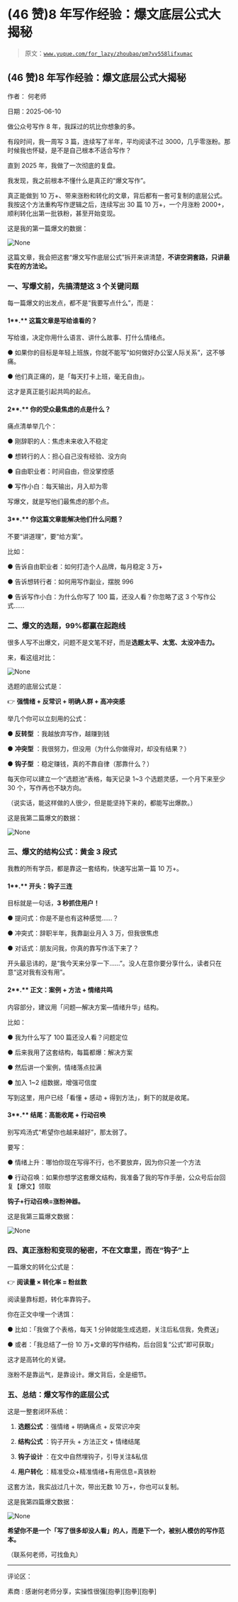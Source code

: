 # (46 赞)8 年写作经验：爆文底层公式大揭秘

> 原文：[`www.yuque.com/for_lazy/zhoubao/pm7vv558lifxumac`](https://www.yuque.com/for_lazy/zhoubao/pm7vv558lifxumac)

## (46 赞)8 年写作经验：爆文底层公式大揭秘

作者： 何老师

日期：2025-06-10

做公众号写作 8 年，我踩过的坑比你想象的多。

有段时间，我一周写 3 篇，连续写了半年，平均阅读不过 3000，几乎零涨粉。那时候我也怀疑，是不是自己根本不适合写作？

直到 2025 年，我做了一次彻底的复盘。

我发现，我之前根本不懂什么是真正的“爆文写作”。

真正能做到 10 万+、带来涨粉和转化的文章，背后都有一套可复制的底层公式。我按这个方法重构写作逻辑之后，连续写出 30 篇 10 万+，一个月涨粉 2000+，顺利转化出第一批铁粉，甚至开始变现。

这是我的第一篇爆文的数据：

![](img/85c6ec6a4d9549ad12caa02d39545080.png "None")

这篇文章，我会把这套“爆文写作底层公式”拆开来讲清楚，**不讲空洞套路，只讲最实在的方法论。**

### **一、写爆文前，先搞清楚这 3 个关键问题**

每一篇爆文的出发点，都不是“我要写点什么”，而是：

#### **1****.** **这篇文章是写给谁看的？**

写给谁，决定你用什么语言、讲什么故事、打什么情绪点。

● 如果你的目标是年轻上班族，你就不能写“如何做好办公室人际关系”，这不够痛。

● 他们真正痛的，是「每天打卡上班，毫无自由」。

这才是真正能引起共鸣的起点。

#### **2****.** **你的受众最焦虑的点是什么？**

痛点清单举几个：

● 刚辞职的人：焦虑未来收入不稳定

● 想转行的人：担心自己没有经验、没方向

● 自由职业者：时间自由，但没掌控感

● 写作小白：每天输出，月入却为零

写爆文，就是写他们最焦虑的那个点。

#### **3****.** **你这篇文章能解决他们什么问题？**

不要“讲道理”，要“给方案”。

比如：

● 告诉自由职业者：如何打造个人品牌，每月稳定 3 万+

● 告诉想转行者：如何用写作副业，摆脱 996

● 告诉写作小白：为什么你写了 100 篇，还没人看？你忽略了这 3 个写作公式……

### **二、爆文的选题，99%都赢在起跑线**

很多人写不出爆文，问题不是文笔不好，而是**选题太平、太宽、太没冲击力。**

来，看这组对比：

![](img/85cb2fd0fcae3842750053f85af7ea93.png "None")

选题的底层公式是：

👉  **强情绪 + 反常识 + 明确人群 + 高冲突感**

举几个你可以立刻用的公式：

● **反转型** ：我越放弃写作，越赚到钱

● **冲突型** ：我很努力，但没用（为什么你做得对，却没有结果？）

● **钩子型** ：稳定赚钱，真的不靠自律（那靠什么？）

每天你可以建立一个“选题池”表格，每天记录 1~3 个选题灵感，一个月下来至少 30 个，写作再也不缺方向。

（说实话，能这样做的人很少，但是能坚持下来的，都能写出爆款。）

这是我第二篇爆文的数据：

![](img/bae0fb16fa865fa59da2f9b007544fec.png "None")

### **三、爆文的结构公式：黄金 3 段式**

我教的所有学员，都是靠这一套结构，快速写出第一篇 10 万+。

#### **1****.** **开头：钩子三连**

目标就是一句话，**3 秒抓住用户！**

● 提问式：你是不是也有这种感觉……？

● 冲突式：辞职半年，我靠副业月入 3 万，但我很焦虑

● 对话式：朋友问我，你真的靠写作活下来了？

开头最忌讳的，是“我今天来分享一下……”。没人在意你要分享什么，读者只在意“这对我有没有用”。

#### **2****.** **正文：案例 + 方法 + 情绪共鸣**

内容部分，建议用「问题—解决方案—情绪升华」结构。

比如：

● 我为什么写了 100 篇还没人看？问题定位

● 后来我用了这套结构，每篇都爆：解决方案

● 然后讲一个案例，情绪落点拉满

● 加入 1~2 组数据，增强可信度

写到这里，用户已经「看懂 + 感动 + 得到方法」，剩下的就是收尾。

#### **3****.** **结尾：高能收尾 + 行动召唤**

别写鸡汤式“希望你也越来越好”，那太弱了。

要写：

● 情绪上升：哪怕你现在写得不行，也不要放弃，因为你只差一个方法

● 行动召唤：如果你想学这套爆文结构，我准备了我的写作手册，公众号后台回复【爆文】领取

**钩子+行动召唤=涨粉神器。**

这是我第三篇爆文数据：

![](img/2df583e4005b43c6c3b33423db657513.png "None")

### **四、真正涨粉和变现的秘密，不在文章里，而在“钩子”上**

一篇爆文的转化公式是：

👉  **阅读量 × 转化率 = 粉丝数**

阅读量靠标题，转化率靠钩子。

你在正文中埋一个诱饵：

● 比如：「我做了个表格，每天 1 分钟就能生成选题，关注后私信我，免费送」

● 或者：「我总结了一份 10 万+文章的写作结构，后台回复“公式”即可获取」

这才是高转化的关键。

涨粉不是靠运气，是靠设计。爆文背后，全是细节。

### **五、总结：爆文写作的底层公式**

这是一整套闭环系统：

1.  **选题公式** ：强情绪 + 明确痛点 + 反常识冲突

2.  **结构公式** ：钩子开头 + 方法正文 + 情绪结尾

3.  **钩子设计** ：在文中自然埋钩子，引导关注&私信

4.  **用户转化** ：精准受众+精准情绪+有用信息=真铁粉

这套方法，我实战过几十次，带出无数 10 万+，你也可以复制。

这是我第四篇爆文数据：

![](img/bf5818aa4275df0237fd17db2033e6c9.png "None")

**希望你不是一个「写了很多却没人看」的人，而是下一个，被别人模仿的写作范本。**

（联系何老师，可找鱼丸）

* * *

评论区：

素商 : 感谢何老师分享，实操性很强[抱拳][抱拳][抱拳]